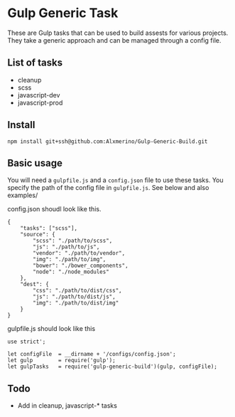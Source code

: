 # Gulp Generic Task

These are Gulp tasks that can be used to build assests for various projects. They take a generic approach and can be managed through a config file.

## List of tasks
- cleanup
- scss
- javascript-dev
- javascript-prod

## Install
`npm install git+ssh@github.com:Alxmerino/Gulp-Generic-Build.git`

## Basic usage
You will need a `gulpfile.js` and a `config.json` file to use these tasks. You specify the path of the config file in `gulpfile.js`. See below and also examples/

config.json shoudl look like this.
```:json
{
    "tasks": ["scss"],
	"source": {
		"scss": "./path/to/scss",
		"js": "./path/to/js",
		"vendor": "./path/to/vendor",
		"img": "./path/to/img",
		"bower": "./bower_components",
		"node": "./node_modules"
	},
	"dest": {
		"css": "./path/to/dist/css",
		"js": "./path/to/dist/js",
		"img": "./path/to/dist/img"
	}
}

```

gulpfile.js should look like this
```:javascript
use strict';

let configFile  = __dirname + '/configs/config.json';
let gulp        = require('gulp');
let gulpTasks   = require('gulp-generic-build')(gulp, configFile);
```

## Todo
- Add in cleanup, javascript-* tasks
